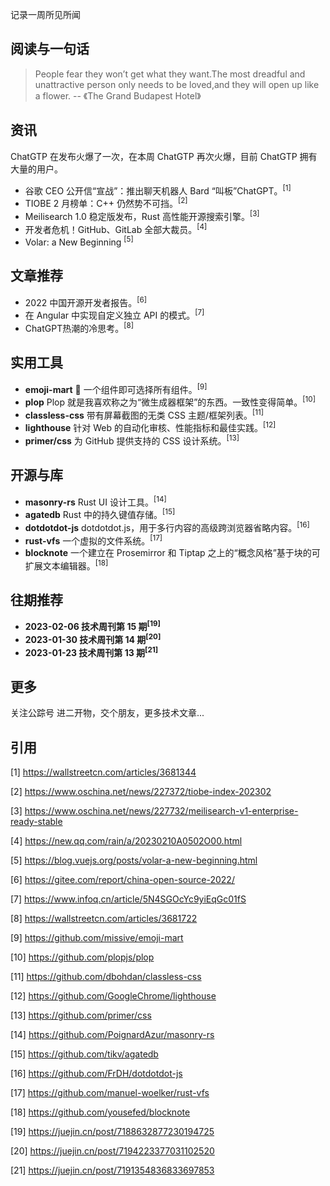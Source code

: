 记录一周所见所闻

## 阅读与一句话

> People fear they won’t get what they want.The most dreadful and unattractive person only needs to be loved,and they will open up like a flower. -- 《The Grand Budapest Hotel》

## 资讯

ChatGTP 在发布火爆了一次，在本周 ChatGTP 再次火爆，目前 ChatGTP 拥有大量的用户。

- 谷歌 CEO 公开信“宣战”：推出聊天机器人 Bard “叫板”ChatGPT。<sup>[1]</sup>
- TIOBE 2 月榜单：C++ 仍然势不可挡。<sup>[2]</sup>
- Meilisearch 1.0 稳定版发布，Rust 高性能开源搜索引擎。<sup>[3]</sup>
- 开发者危机！GitHub、GitLab 全部大裁员。<sup>[4]</sup>
- Volar: a New Beginning <sup>[5]</sup>
## 文章推荐

- 2022 中国开源开发者报告。<sup>[6]</sup> 
- 在 Angular 中实现自定义独立 API 的模式。<sup>[7]</sup>
- ChatGPT热潮的冷思考。<sup>[8]</sup>

## 实用工具

- **emoji-mart** 🏪 一个组件即可选择所有组件。<sup>[9]</sup> 
- **plop** Plop 就是我喜欢称之为“微生成器框架”的东西。一致性变得简单。<sup>[10]</sup>
- **classless-css**  带有屏幕截图的无类 CSS 主题/框架列表。<sup>[11]</sup>
- **lighthouse**  针对 Web 的自动化审核、性能指标和最佳实践。<sup>[12]</sup>
- **primer/css** 为 GitHub 提供支持的 CSS 设计系统。<sup>[13]</sup>

## 开源与库

- **masonry-rs**  Rust UI 设计工具。<sup>[14]</sup>
- **agatedb** Rust 中的持久键值存储。<sup>[15]</sup>
- **dotdotdot-js**  dotdotdot.js，用于多行内容的高级跨浏览器省略内容。<sup>[16]</sup>
- **rust-vfs**  一个虚拟的文件系统。<sup>[17]</sup>
- **blocknote**  一个建立在 Prosemirror 和 Tiptap 之上的“概念风格”基于块的可扩展文本编辑器。<sup>[18]</sup>

## 往期推荐

- **2023-02-06 技术周刊第 15 期<sup>[19]</sup>**
- **2023-01-30 技术周刊第 14 期<sup>[20]</sup>**
- **2023-01-23 技术周刊第 13 期<sup>[21]</sup>**

## 更多

关注公踪号 进二开物，交个朋友，更多技术文章...

## 引用

[1] https://wallstreetcn.com/articles/3681344

[2] https://www.oschina.net/news/227372/tiobe-index-202302

[3] https://www.oschina.net/news/227732/meilisearch-v1-enterprise-ready-stable

[4] https://new.qq.com/rain/a/20230210A0502O00.html

[5] https://blog.vuejs.org/posts/volar-a-new-beginning.html

[6] https://gitee.com/report/china-open-source-2022/

[7] https://www.infoq.cn/article/5N4SGOcYc9yiEqGc01fS

[8] https://wallstreetcn.com/articles/3681722

[9] https://github.com/missive/emoji-mart 

[10] https://github.com/plopjs/plop

[11] https://github.com/dbohdan/classless-css

[12] https://github.com/GoogleChrome/lighthouse

[13] https://github.com/primer/css

[14] https://github.com/PoignardAzur/masonry-rs

[15] https://github.com/tikv/agatedb

[16] https://github.com/FrDH/dotdotdot-js

[17] https://github.com/manuel-woelker/rust-vfs

[18] https://github.com/yousefed/blocknote

[19] https://juejin.cn/post/7188632877230194725

[20] https://juejin.cn/post/7194223377031102520

[21] https://juejin.cn/post/7191354836833697853
